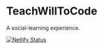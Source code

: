# TeachWillToCode
A social-learning experience.

[![Netlify Status](https://api.netlify.com/api/v1/badges/142d60a3-3a67-42cb-9a03-aa6eebc39aef/deploy-status)](https://app.netlify.com/sites/teachwilltocode/deploys)
